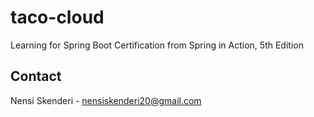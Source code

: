 # taco-cloud
Learning for Spring Boot Certification from Spring in Action, 5th Edition

## Contact 
Nensi Skenderi - nensiskenderi20@gmail.com

  

